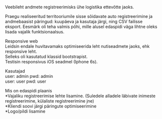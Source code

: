 
Veebileht andmete registreerimisks ühe logistika ettevõtte jaoks.

Praegu realiseeritud territooriumile sisse sõidavate auto registreerimine
ja andmebaasist päringud: kuupäeva ja kasutaja järgi, ning CSV failisse eksport.
Eesmärk oli teha valmis põhi, mille alusel edaspidi väga lihtne oleks lisada vajalik funktsionaalsus.<br />


Responsive web<br />
Leidsin endale huvitavamaks optimiseerida leht nutiseadmete jaoks, ehk responsive leht.<br />
Selleks oli kasutatud klassid bootstrapist.<br />
Testisin responsivus iOS seadmel (Iphone 6s).<br />


Kasutajad <br />
user: admin pwd: admin <br />
user: user  pwd: user <br />

Mis on edaspidi plaanis <br />
*Vajaliku registreerimise lehte lisamine. (Suledele alladele läbivate inimeste registreerimine, külaliste registreerimine jne) <br />
*Kliendi soovi järgi päringute optimiseerimine <br />
*Logo/pildi lisamine <br />

